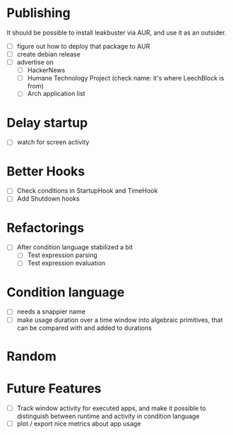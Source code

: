 # Publishing
It should be possible to install leakbuster via AUR, and use it as an outsider.
- [ ] figure out how to deploy that package to AUR
- [ ] create debian release
- [ ] advertise on
  - [ ] HackerNews
  - [ ] Humane Technology Project (check name: it's where LeechBlock is from)
  - [ ] Arch application list

# Delay startup
- [ ] watch for screen activity

# Better Hooks
- [ ] Check conditions in StartupHook and TimeHook
- [ ] Add Shutdown hooks

# Refactorings
- [ ] After condition language stabilized a bit
  - [ ] Test expression parsing
  - [ ] Test expression evaluation

# Condition language
- [ ] needs a snappier name
- [ ] make usage duration over a time window into algebraic primitives, that can be compared with and added to durations

# Random

# Future Features
- [ ] Track window activity for executed apps, and make it possible to distinguish between runtime and activity in condition language
- [ ] plot / export nice metrics about app usage
